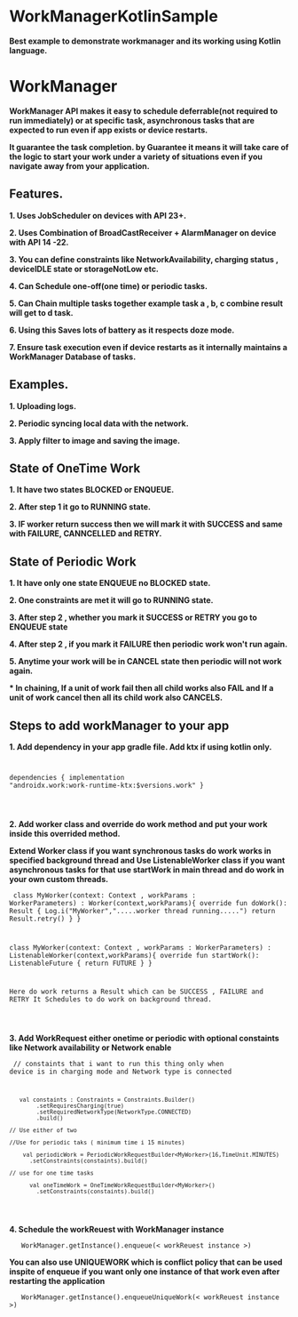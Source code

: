 # WorkManagerKotlinSample
<p><b>Best example to demonstrate workmanager and its working using Kotlin language.</b></p>

<h1>WorkManager</h1>

<p><b>WorkManager API makes it easy to schedule deferrable(not required to run immediately) or at specific task, asynchronous tasks that are expected to run even if app exists or device restarts. </b></p>
<p><b>It guarantee the task completion. by Guarantee it means it will take care of the logic to start your work under a variety of situations even if you navigate away from your application. </b></p>

<h2>Features.</h2>
<p><b>1. Uses JobScheduler on devices with API 23+.</b></p>
<p><b>2. Uses Combination of BroadCastReceiver + AlarmManager on device with API 14 -22.</b></p>
<p><b>3. You can define constraints like NetworkAvailability, charging status , deviceIDLE state or  storageNotLow etc. </b></p>
<p><b>4. Can Schedule one-off(one time) or periodic tasks. </b></p>
<p><b>5. Can Chain multiple tasks together example task a , b, c combine result will get to d task. </b></p>
<p><b>6. Using this Saves lots of battery as it respects doze mode. </b></p>
<p><b>7. Ensure task execution even if device restarts as it internally maintains a WorkManager Database of tasks. </b></p>

<h2>Examples.</h2>
<p><b>1. Uploading logs.</b></p>
<p><b>2. Periodic syncing local data with the network.</b></p>
<p><b>3. Apply filter to image and saving the image.</b></p>

<h2> State of OneTime Work </h2>
<p><b>1. It have two states BLOCKED or ENQUEUE.  </b></p>
<p><b>2. After step 1 it go to RUNNING state.  </b></p>
<p><b>3. IF worker return success then we will mark it with SUCCESS and same with FAILURE, CANNCELLED and RETRY.  </b></p>

<h2> State of Periodic Work </h2>
<p><b>1. It have only one state  ENQUEUE no BLOCKED state.  </b></p>
<p><b>2. One constraints are met it will go to RUNNING state.  </b></p>
<p><b>3. After step 2 , whether you mark it SUCCESS or RETRY you go to ENQUEUE state  </b></p>
<p><b>4. After step 2 , if you mark it FAILURE then periodic work won't run again.</b></p>
<p><b>5. Anytime your work will be in CANCEL state then periodic will not work again. </b></p>

<p><b> * In chaining, If a unit of work fail then all child works also FAIL and If a unit of work cancel then all its child work also CANCELS. </b></p>

<h2>Steps to add workManager to your app </h2>
<p><b>1. Add dependency in your app gradle file. Add ktx if using kotlin only.</b></p>
<code><pre>

dependencies {
    implementation "androidx.work:work-runtime-ktx:$versions.work"
}

</code></pre>
<p><b>2. Add worker class and override do work method and put your work inside this overrided method. </b></p>
<p><b> Extend Worker class if you want synchronous tasks do work works in specified background thread and Use ListenableWorker class if you want asynchronous tasks for that use startWork in main thread and do work in your own custom threads.  </b></p>

<code><pre>
class MyWorker(context: Context , workParams : WorkerParameters) : Worker(context,workParams){
    override fun doWork(): Result {
        Log.i("MyWorker",".....worker thread running.....")
        return Result.retry()
    }
}

class MyWorker(context: Context , workParams : WorkerParameters) : ListenableWorker(context,workParams){
    override fun startWork(): ListenableFuture<Result> {
        return FUTURE
 }
}

Here do work returns a Result which can be SUCCESS , FAILURE and RETRY
It Schedules to do work on background thread.

</code></pre>

<p><b>3. Add WorkRequest either onetime or periodic with optional constaints like Network availability or Network enable </b></p>

<code><pre>
// constaints that i want to run this thing only when device is in charging mode and Network type is connected

       val constaints : Constraints = Constraints.Builder()
            .setRequiresCharging(true)
            .setRequiredNetworkType(NetworkType.CONNECTED)
            .build()

    // Use either of two

    //Use for periodic taks ( minimum time i 15 minutes)

        val periodicWork = PeriodicWorkRequestBuilder<MyWorker>(16,TimeUnit.MINUTES)
          .setConstraints(constaints).build()

    // use for one time tasks

          val oneTimeWork = OneTimeWorkRequestBuilder<MyWorker>()
            .setConstraints(constaints).build()

</code></pre>

<p><b>4. Schedule the workReuest with WorkManager instance </p></b>
<code><pre>   WorkManager.getInstance().enqueue(< workReuest instance >)</code></pre>
<p><b>   You can also use UNIQUEWORK which is conflict policy that can be used inspite of enqueue if you want only one instance of that work even after restarting the application</b></p>
<code><pre>   WorkManager.getInstance().enqueueUniqueWork(< workReuest instance >)</code></pre>


